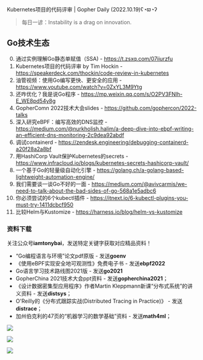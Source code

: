 Kubernetes项目的代码评审 | Gopher Daily (2022.10.19)ʕ◔ϖ◔ʔ

>每日一谚：Instability is a drag on innovation.

## Go技术生态

0. 通过实例理解Go静态单赋值（SSA) - https://t.zsxq.com/07iiurzfu
1. Kubernetes项目的代码评审 by Tim Hockin  - https://speakerdeck.com/thockin/code-review-in-kubernetes
2. 油管视频：使用Go编写更快、更安全的应用 - https://www.youtube.com/watch?v=0ZxYL3M9Ytg
3. 还咋优化？我是说Go程序 - https://mp.weixin.qq.com/s/O2PV3FNlh-E_WE8pd54y8g
4. GopherComn 2022技术大会slides - https://github.com/gophercon/2022-talks
5. 深入研究eBPF：编写高效的DNS监控 - https://medium.com/@nurkholish.halim/a-deep-dive-into-ebpf-writing-an-efficient-dns-monitoring-2c9dea92abdf
6. 调试containerd - https://zendesk.engineering/debugging-containerd-a20f28a2a8bf
7. 用HashiCorp Vault保护Kubernetes的secrets - https://www.infracloud.io/blogs/kubernetes-secrets-hashicorp-vault/ 
8. 一个基于Go的轻量级自动化引擎 - https://golang.ch/a-golang-based-lightweight-automation-engine/
9. 我们需要谈一谈Go不好的一面 - https://medium.com/@avivcarmis/we-need-to-talk-about-the-bad-sides-of-go-568a1e5adbc6
10. 你必须尝试的6个kubectl插件 - https://itnext.io/6-kubectl-plugins-you-must-try-1411dcbcf950
11. 比较Helm与Kustomize - https://harness.io/blog/helm-vs-kustomize

### 资料下载

关注公众号**iamtonybai**，发送特定关键字获取对应精品资料！

* “Go编程语言与环境”论文pdf原版 - 发送**goenv**
* 《使用eBPF实现安全地可观测性》免费电子书 - 发送**ebpf2022**
* Go语言学习技术路线图2021版 - 发送**go2021**
* GopherChina 2021技术大会ppt资料 - 发送**gopherchina2021**；
* 《设计数据密集型应用程序》作者Martin Kleppmann新课“分布式系统”的讲义资料 - 发送**distsys**；
* O'Reilly的《分布式跟踪实战(Distributed Tracing in Practice)》 - 发送**distrace**；
* 加州伯克利的47页的“机器学习的数学基础”资料 - 发送**math4ml**；

![](https://mmbiz.qpic.cn/mmbiz_png/cH6WzfQ94mb54jsFJZ3Knmz8obUsf3PBShthmdSw5E01TcYmUReGkj0BWpxHak1HlnlzHvLmKax53YSGr7aNlA/0?wx_fmt=png)

![](https://mmbiz.qpic.cn/mmbiz_png/cH6WzfQ94mZsOgPXTXZgWiaE03ib9r9WFJXC6xJCA5Y6VSesOZqlGxYfODibvR7UPGxiaM7SZZNQZkRtggPXEfBdwQ/0?wx_fmt=png)

![](https://mmbiz.qpic.cn/mmbiz_png/cH6WzfQ94mb54jsFJZ3Knmz8obUsf3PBrSoqeMvoWCticN2cpU64fJ0FYQdXJhP7ia7WRh8628uOAsQYeE2NibRRw/0?wx_fmt=png)

